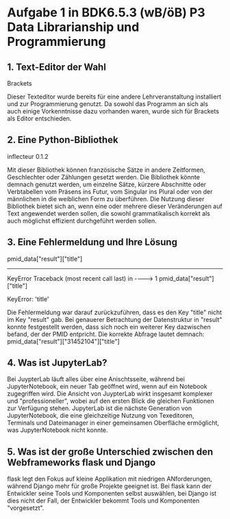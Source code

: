 # Aufgabe 1 in BDK6.5.3 (wB/öB) P3 Data Librarianship und Programmierung

## 1. Text-Editor der Wahl
Brackets

Dieser Texteditor wurde bereits für eine andere Lehrveranstaltung installiert und zur Programmierung genutzt. Da sowohl das Programm an sich als auch einige Vorkenntnisse dazu vorhanden waren, wurde sich für Brackets als Editor entschieden.

## 2. Eine Python-Bibliothek
inflecteur 0.1.2

Mit dieser Bibliothek können französische Sätze in andere Zeitformen, Geschlechter oder Zählungen gesetzt werden.
Die Bibliothek könnte demnach genutzt werden, um einzelne Sätze, kürzere Abschnitte oder Verbtabellen vom Präsens ins Futur, vom Singular ins Plural oder von der männlichen in die weiblichen Form zu überführen. Die Nutzung dieser Bibliothek bietet sich an, wenn eine oder mehrere dieser Veränderungen auf Text angewendet werden sollen, die sowohl grammatikalisch korrekt als auch möglichst effizient durchgeführt werden sollen.  

## 3. Eine Fehlermeldung und Ihre Lösung
pmid_data["result"]["title"]

---------------------------------------------------------------------------
KeyError                                  Traceback (most recent call last)
<ipython-input-16-c4d5bcbc477b> in <module>
----> 1 pmid_data["result"]["title"]

KeyError: 'title'

Die Fehlermeldung war darauf zurückzuführen, dass es den Key "title" nicht im Key "result" gab. Bei genauerer Betrachtung der Datenstruktur in "result" konnte festgestellt werden, dass sich noch ein weiterer Key dazwischen befand, der der PMID entpricht. Die korrekte Abfrage lautet demnach:
pmid_data["result"]["31452104"]["title"]

## 4. Was ist JupyterLab?
Bei JuypterLab läuft alles über eine Anischtsseite, während bei JupyterNotebook, ein neuer Tab geöffnet wird, wenn auf ein Notebook zugegriffen wird. 
Die Ansicht von JuypterLab wirkt insgesamt komplexer und "professioneller", wobei auf den ersten Blick die gleichen Funktionen zur Verfügung stehen.
JupyterLab ist die nächste Generation von JupyterNotebook, die eine gleichzeitige Nutzung von Texeditoren, Terminals und Dateimanager in einer gemeinsamen Oberfläche ermöglicht, was JupyterNotebook nicht konnte.

## 5. Was ist der große Unterschied zwischen den Webframeworks flask und Django
flask legt den Fokus auf kleine Applikation mit niedrigen ANforderungen, während Django mehr für große Projekte geeignet ist. Bei flask kann der Entwickler seine Tools und Komponenten selbst auswählen, bei Django ist dies nicht der Fall, der Entwickler bekommt Tools und Komponenten "vorgesetzt".